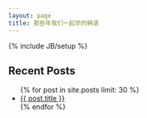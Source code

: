 ```yaml
---
layout: page
title: 那些年我们一起学的韩语
---
```

{% include JB/setup %}

<section>
  <h1>Recent Posts</h1>
  <ul id="recent_posts">
    {% for post in site.posts limit: 30 %}
      <li class="post">
        <a href="{{ root_url }}{{ post.url }}">{{ post.title }}</a>
      </li>
    {% endfor %}
  </ul>
</section>


